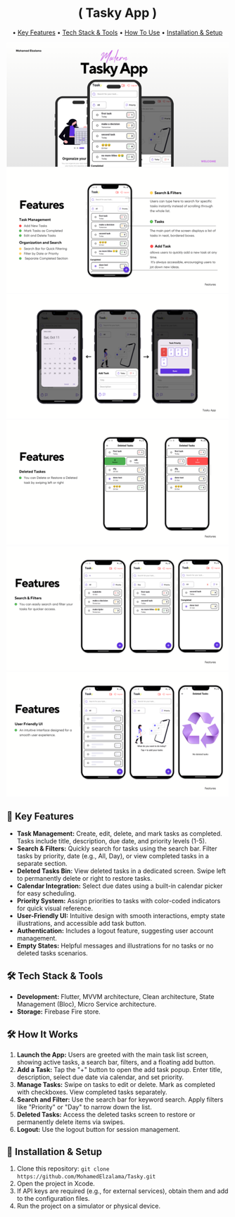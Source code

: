 <!DOCTYPE html>
<html>
<body>
     <h1 align="center">
       ( Tasky App )
    </h1>
    
    
<p align="center">
        • <a href="#key-features">Key Features</a>
        • <a href="#tech-stack">Tech Stack & Tools</a>
        • <a href="#how-it-works">How To Use</a>    
        • <a href="#installation">Installation & Setup</a>
        
 </p>
    
 <img src="app_posters/tasky_app.png" alt="Design">
 <img src="app_posters/home_features.png" alt="Design">
 <img src="app_posters/add_task.png" alt="Design">
 <img src="app_posters/deleted_tasks.png" alt="Design">
 <img src="app_posters/search_filters.png" alt="Design">
 <img src="app_posters/user_friendly.png" alt="Design">
 
   
<h2 id="key-features">📌 Key Features</h2>
    <ul>
        <li><strong>Task Management:</strong> Create, edit, delete, and mark tasks as completed. Tasks include title, description, due date, and priority levels (1-5).</li>
        <li><strong>Search & Filters:</strong> Quickly search for tasks using the search bar. Filter tasks by priority, date (e.g., All, Day), or view completed tasks in a separate section.</li>
        <li><strong>Deleted Tasks Bin:</strong> View deleted tasks in a dedicated screen. Swipe left to permanently delete or right to restore tasks.</li>
        <li><strong>Calendar Integration:</strong> Select due dates using a built-in calendar picker for easy scheduling.</li>
        <li><strong>Priority System:</strong> Assign priorities to tasks with color-coded indicators for quick visual reference.</li>
        <li><strong>User-Friendly UI:</strong> Intuitive design with smooth interactions, empty state illustrations, and accessible add task button.</li>
        <li><strong>Authentication:</strong> Includes a logout feature, suggesting user account management.</li>
        <li><strong>Empty States:</strong> Helpful messages and illustrations for no tasks or no deleted tasks scenarios.</li>
    </ul>
    
<h2 id="tech-stack">🛠 Tech Stack & Tools</h2>
    <ul>
        <li><strong>Development:</strong> Flutter, MVVM architecture, Clean architecture, State Management (Bloc), Micro Service architecture.</li>
        <li><strong>Storage:</strong> Firebase Fire store.</li>
    </ul>
    
<h2 id="how-it-works">🛠 How It Works</h2>
    <ol>
        <li><strong>Launch the App:</strong> Users are greeted with the main task list screen, showing active tasks, a search bar, filters, and a floating add button.</li>
        <li><strong>Add a Task:</strong> Tap the "+" button to open the add task popup. Enter title, description, select due date via calendar, and set priority.</li>
        <li><strong>Manage Tasks:</strong> Swipe on tasks to edit or delete. Mark as completed with checkboxes. View completed tasks separately.</li>
        <li><strong>Search and Filter:</strong> Use the search bar for keyword search. Apply filters like "Priority" or "Day" to narrow down the list.</li>
        <li><strong>Deleted Tasks:</strong> Access the deleted tasks screen to restore or permanently delete items via swipes.</li>
        <li><strong>Logout:</strong> Use the logout button for session management.</li>
    </ol>
    
  <h2 id="installation">🚀 Installation & Setup</h2>
    <ol>
        <li>Clone this repository: <code>git clone https://github.com/MohamedElzalama/Tasky.git</code></li>
        <li>Open the project in Xcode.</li>
        <li>If API keys are required (e.g., for external services), obtain them and add to the configuration files.</li>
        <li>Run the project on a simulator or physical device.</li>
    </ol>
    
</body>
</html>

